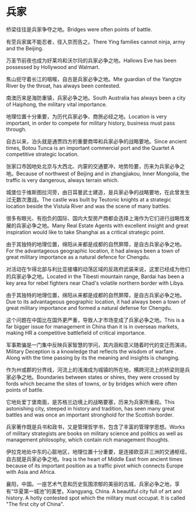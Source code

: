 # 兵家

<p><span class="chinese">桥梁往往是兵家争夺之地。</span><span class="english">Bridges were often points of battle.</span></p>

<p><span class="chinese">有茔兵家属不能忍者，径入京而告之。</span><span class="english">There Ying families cannot ninja, army and the Beijing.</span></p>

<p><span class="chinese">万圣节前夜也成为好莱坞和沃尔玛的兵家必争之地。</span><span class="english">Hallows Eve has been possessed by Hollywood and Walmart.</span></p>

<p><span class="chinese">焦山扼守着长江的咽喉，自古是兵家必争之地。</span><span class="english">Mte guardian of the Yangtze River by the throat, has always been contested.</span></p>

<p><span class="chinese">南澳历来是海防重镇，兵家必争之地。</span><span class="english">South Australia has always been a city of Haiphong, the military vital importance.</span></p>

<p><span class="chinese">地理位置十分重要，为历代兵家必争、商旅必经之地。</span><span class="english">Location is very important, in order to compete for military history, business must pass through.</span></p>

<p><span class="chinese">自古以来，泊头就是通贾四方的重要商埠和兵家必争的战略要地。</span><span class="english">Since ancient times, Botou Tunca is an important commercial port and the Quartet A competitive strategic location.</span></p>

<p><span class="chinese">张家口市因地处北京与大西北、内蒙的交通要冲，地势险要，历来为兵家必争之地。</span><span class="english">Because of northwest of Beijing and in zhangjiakou, Inner Mongolia, the traffic is very dangerous, always terrain which.</span></p>

<p><span class="chinese">城堡位于维斯图拉河旁，由日耳曼武士建造，是兵家必争的战略要地，在此曾发生过无数次激战。</span><span class="english">The castle was built by Teutonic knights at a strategic location beside the Vistula River and was the scene of many battles.</span></p>

<p><span class="chinese">很多有眼光、有抱负的国际、国内大型房产商都会选择上海作为它们进行战略性发展的兵家必争之地。</span><span class="english">Many Real Estate Agents with excellent insight and great inspiration would like to take Shanghai as a critical strategic point.</span></p>

<p><span class="chinese">由于其独特的地理位置，绵阳从来都是成都的自然屏障，是自古兵家必争之地。</span><span class="english">For the advantageous geographic location, it had always been a town of great military importance as a natural defence for Chengdu.</span></p>

<p><span class="chinese">对活动在乍得北部与利比亚接壤的动荡区域的反政府武装来说，这里已经成为他们的兵家必争之地。</span><span class="english">Located in the Tibesti mountain range, Bardai has been a key area for rebel fighters near Chad's volatile northern border with Libya.</span></p>

<p><span class="chinese">由于其独特的地理位置，绵阳从来都是成都的自然屏障，是自古兵家必争之地。</span><span class="english">Due to its advantageous geographic location, it had always been a town of great military importance and formed a natural defense for Chengdu.</span></p>

<p><span class="chinese">这个问题在中国比在国外更严重，导致人才市场变成了兵家必争之地。</span><span class="english">This is a far bigger issue for management in China than it is in overseas markets, making HR a competitive battlefield of critical importance.</span></p>

<p><span class="chinese">军事欺骗是一门集中反映兵家智慧的学问，其内涵和意义随着时代的变迁而演进。</span><span class="english">Military Deception is a knowledge that reflects the wisdom of warfare . Along with the time passing by its the meaning and insights is changing.</span></p>

<p><span class="chinese">作为州或郡的分界线，河流上的浅滩成为城镇的所在地，横跨河流上的桥梁则是兵家必争之地。</span><span class="english">Boundaries between states or shires, they were crossed by fords which became the sites of towns, or by bridges which were often points of battle.</span></p>

<p><span class="chinese">它地处爱丁堡南面，是苏格兰边境上的战略要塞，历来为兵家所重视。</span><span class="english">This astonishing city, steeped in history and tradition, has seen many great battles and was once an important stronghold for the Scottish border.</span></p>

<p><span class="chinese">兵家著作既是兵书和政书，又是管理哲学书，包含了丰富的管理学思想。</span><span class="english">Works of military strategists are books on military science and politics as well as management philosophy, which contain rich management thoughts.</span></p>

<p><span class="chinese">伊拉克地处中东的心脏地区，地理位置十分重要，是连接欧亚非三洲的交通枢纽，自古就是兵家必争之地。</span><span class="english">Iraq is the heart of Middle East from ancient times because of its important position as a traffic pivot which connects Europe with Asia and Africa.</span></p>

<p><span class="chinese">襄阳，中国。一座艺术气息和历史氛围浓郁的美丽的古城，兵家必争之地，享有“华夏第一城池”的美誉。</span><span class="english">Xiangyang, China. A beautiful city full of art and history. A hotly contested spot which the military must occupat. It is called "The first city of China".</span></p>

